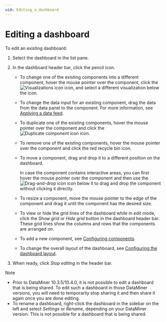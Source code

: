 ```yaml
---
uid: Editing_a_dashboard
---
```


# Editing a dashboard

To edit an existing dashboard:

1. Select the dashboard in the list pane.

1. In the dashboard header bar, click the pencil icon.

   - To change one of the existing components into a different component, hover the mouse pointer over the component, click the ![Visualizations icon](~/user-guide/images/DashboardsX_visualizations.png) icon, and select a different visualization below the icon.

   - To change the data input for an existing component, drag the data from the data panel to the component. For more information, see [Applying a data feed](xref:Apply_Data_Feed).

   - To duplicate one of the existing components, hover the mouse pointer over the component and click the ![Duplicate component icon](~/user-guide/images/DashboardsX_duplicate.png) icon.

   - To remove one of the existing components, hover the mouse pointer over the component and click the red recycle bin icon.

   - To move a component, drag and drop it to a different position on the dashboard.

     In case the component contains interactive areas, you can first hover the mouse pointer over the component and then use the ![Drag-and-drop icon](~/user-guide/images/NewRD_dragdrop.png) icon below it to drag and drop the component without clicking it directly.

   - To resize a component, move the mouse pointer to the edge of the component and drag it until the component has the desired size.

   - To view or hide the grid lines of the dashboard while in edit mode, click the *Show grid* or *Hide grid* button in the dashboard header bar. These grid lines show the columns and rows that the components are arranged on.

   - To add a new component, see [Configuring components](xref:Configuring_components).

   - To change the overall layout of the dashboard, see [Configuring the dashboard layout](xref:Configuring_the_dashboard_layout).

1. When ready, click *Stop editing* in the header bar.

> [!NOTE]
>
> - Prior to DataMiner 10.3.5/10.4.0<!--  RN 35940 -->, it is not possible to edit a dashboard that is being shared. To edit such a dashboard in those DataMiner versions, you will need to temporarily stop sharing it and then share it again once you are done editing.
> - To rename a dashboard, right-click the dashboard in the sidebar on the left and select *Settings* or *Rename*, depending on your DataMiner version<!--RN 38278-->. This is not possible for a dashboard that is being shared.
